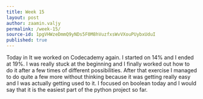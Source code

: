 ```yaml
---
title: Week 15
layout: post
author: zaamin.valjy
permalink: /week-15/
source-id: 1pgVHWzeDmmQ9yNDs5F0M8hVuzfxsWvVXouPUybxUduI
published: true
---
```

Today in It we worked on Codecademy again. I started on 14% and I ended at 19%. I was really stuck at the beginning and I finally worked out how to do it after a few times of different possibilities. After that exercise I managed to do quite a few more without thinking because it was getting really easy and I was actually getting used to it. I focused on boolean today and I would say that it is the easiest part of the python project so far.

